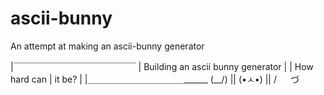 # ascii-bunny
An attempt at making an ascii-bunny generator

|￣￣￣￣￣￣￣￣￣￣￣￣￣￣ 
| Building an ascii bunny generator |
|                 How hard can       |
it be?        |
|＿＿＿＿＿＿＿＿＿＿＿______
             (\__/)    ||
             (•ㅅ•)   ||
            /  　  づ